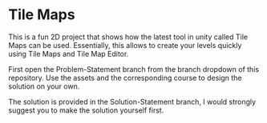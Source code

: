 # Tile Maps

This is a fun 2D project that shows how the latest tool in unity called Tile Maps can be used. Essentially, this allows to create your levels quickly using Tile Maps and Tile Map Editor.

First open the Problem-Statement branch from the branch dropdown of this repository. Use the assets and the corresponding course to design the solution on your own.

The solution is provided in the Solution-Statement branch, I would strongly suggest you to make the solution yourself first.
